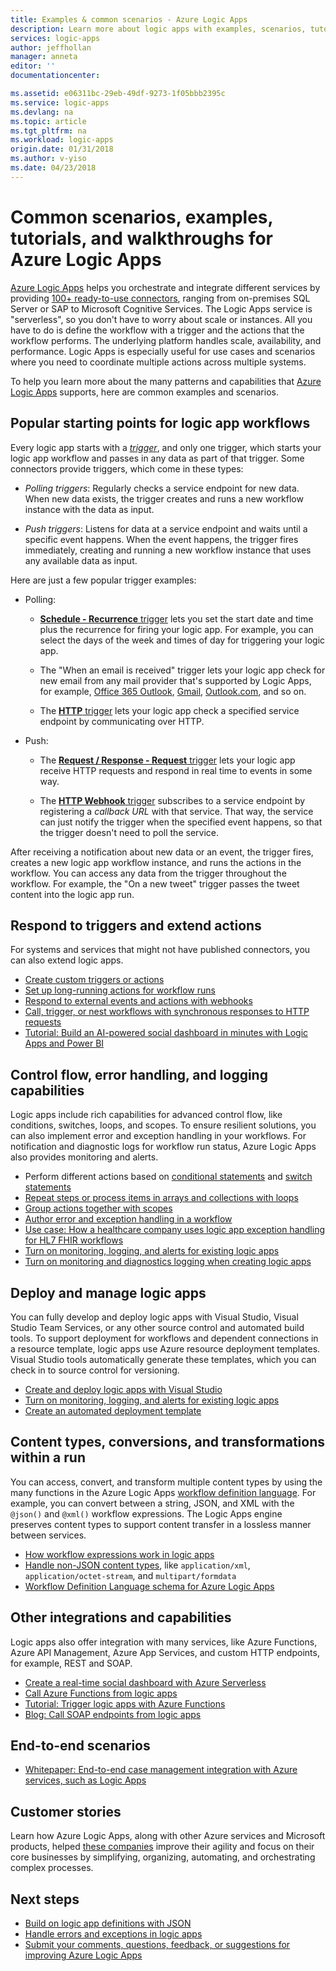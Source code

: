```yaml
---
title: Examples & common scenarios - Azure Logic Apps 
description: Learn more about logic apps with examples, scenarios, tutorials, and walkthroughs
services: logic-apps
author: jeffhollan
manager: anneta
editor: ''
documentationcenter:

ms.assetid: e06311bc-29eb-49df-9273-1f05bbb2395c
ms.service: logic-apps
ms.devlang: na
ms.topic: article
ms.tgt_pltfrm: na
ms.workload: logic-apps
origin.date: 01/31/2018
ms.author: v-yiso
ms.date: 04/23/2018
---
```


# Common scenarios, examples, tutorials, and walkthroughs for Azure Logic Apps

[Azure Logic Apps](../logic-apps/logic-apps-overview.md) 
helps you orchestrate and integrate different services 
by providing [100+ ready-to-use connectors](../connectors/apis-list.md), 
ranging from on-premises SQL Server or SAP to Microsoft Cognitive Services. 
The Logic Apps service is "serverless", so you don't have to worry about scale or instances. 
All you have to do is define the workflow with a trigger and the actions that the workflow performs. 
The underlying platform handles scale, availability, and performance. 
Logic Apps is especially useful for use cases and scenarios where you 
need to coordinate multiple actions across multiple systems.

To help you learn more about the many patterns and capabilities that 
[Azure Logic Apps](../logic-apps/logic-apps-overview.md) supports, 
here are common examples and scenarios.

## Popular starting points for logic app workflows

Every logic app starts with a [*trigger*](../logic-apps/logic-apps-overview.md#logic-app-concepts), 
and only one trigger, which starts your logic app workflow 
and passes in any data as part of that trigger. 
Some connectors provide triggers, which come in these types:

* *Polling triggers*: Regularly checks a service endpoint for new data. 
When new data exists, the trigger creates and runs a new workflow instance with the data as input.

* *Push triggers*: Listens for data at a service endpoint and waits until a specific event happens. 
When the event happens, the trigger fires immediately, creating and running a new workflow 
instance that uses any available data as input.

Here are just a few popular trigger examples:

* Polling: 

  * [**Schedule - Recurrence** trigger](../connectors/connectors-native-recurrence.md) 
  lets you set the start date and time plus the recurrence for firing your logic app. 
  For example, you can select the days of the week and times of day for triggering your logic app.

  * The "When an email is received" trigger lets your logic app check for 
  new email from any mail provider that's supported by Logic Apps, for example, 
  [Office 365 Outlook](../connectors/connectors-create-api-office365-outlook.md), 
  [Gmail](https://docs.microsoft.com/connectors/gmail/), [Outlook.com](https://docs.microsoft.com/connectors/outlook/), and so on.

  * The [**HTTP** trigger](../connectors/connectors-native-http.md) lets your 
  logic app check a specified service endpoint by communicating over HTTP.
  
* Push:

  * The [**Request / Response - Request** trigger](../connectors/connectors-native-reqres.md) 
  lets your logic app receive HTTP requests and respond in real time 
  to events in some way.

  * The [**HTTP Webhook** trigger](../connectors/connectors-native-webhook.md) 
  subscribes to a service endpoint by registering a *callback URL* with that service. 
  That way, the service can just notify the trigger when the specified event happens, 
  so that the trigger doesn't need to poll the service.

After receiving a notification about new data or an event, 
the trigger fires, creates a new logic app workflow instance, 
and runs the actions in the workflow. 
You can access any data from the trigger throughout the workflow. For example, 
the "On a new tweet" trigger passes the tweet content into the logic app run. 

## Respond to triggers and extend actions

For systems and services that might not have published connectors, 
you can also extend logic apps.

* [Create custom triggers or actions](../logic-apps/logic-apps-create-api-app.md)
* [Set up long-running actions for workflow runs](../logic-apps/logic-apps-create-api-app.md)
* [Respond to external events and actions with webhooks](../logic-apps/logic-apps-create-api-app.md)
* [Call, trigger, or nest workflows with synchronous responses to HTTP requests](../logic-apps/logic-apps-http-endpoint.md)
* [Tutorial: Build an AI-powered social dashboard in minutes with Logic Apps and Power BI](http://aka.ms/logicappsdemo)

## Control flow, error handling, and logging capabilities

Logic apps include rich capabilities for advanced control flow, 
like conditions, switches, loops, and scopes. 
To ensure resilient solutions, you can also implement 
error and exception handling in your workflows. 
For notification and diagnostic logs for workflow run status, 
Azure Logic Apps also provides monitoring and alerts.

* Perform different actions based on 
[conditional statements](../logic-apps/logic-apps-control-flow-conditional-statement.md) 
and [switch statements](../logic-apps/logic-apps-control-flow-switch-statement.md)
* [Repeat steps or process items in arrays and collections with loops](../logic-apps/logic-apps-control-flow-loops.md)
* [Group actions together with scopes](../logic-apps/logic-apps-control-flow-run-steps-group-scopes.md)
* [Author error and exception handling in a workflow](../logic-apps/logic-apps-exception-handling.md)
* [Use case: How a healthcare company uses logic app exception handling for HL7 FHIR workflows](../logic-apps/logic-apps-scenario-error-and-exception-handling.md)
* [Turn on monitoring, logging, and alerts for existing logic apps](../logic-apps/logic-apps-monitor-your-logic-apps.md)
* [Turn on monitoring and diagnostics logging when creating logic apps](../logic-apps/logic-apps-monitor-your-logic-apps-oms.md)

## Deploy and manage logic apps

You can fully develop and deploy logic apps with Visual Studio, 
Visual Studio Team Services, or any other source control and automated build tools. 
To support deployment for workflows and dependent connections in a resource template, 
logic apps use Azure resource deployment templates. 
Visual Studio tools automatically generate these templates, 
which you can check in to source control for versioning.

* [Create and deploy logic apps with Visual Studio](../logic-apps/quickstart-create-logic-apps-with-visual-studio.md)
* [Turn on monitoring, logging, and alerts for existing logic apps](../logic-apps/logic-apps-monitor-your-logic-apps.md)
* [Create an automated deployment template](../logic-apps/logic-apps-create-deploy-template.md)

## Content types, conversions, and transformations within a run

You can access, convert, and transform multiple content types by using the many functions 
in the Azure Logic Apps [workflow definition language](http://aka.ms/logicappsdocs). 
For example, you can convert between a string, JSON, and XML with 
the `@json()` and `@xml()` workflow expressions. 
The Logic Apps engine preserves content types to support 
content transfer in a lossless manner between services.

* [How workflow expressions work in logic apps](../logic-apps/logic-apps-author-definitions.md)
* [Handle non-JSON content types](../logic-apps/logic-apps-content-type.md), 
like `application/xml`, `application/octet-stream`, and `multipart/formdata`
* [Workflow Definition Language schema for Azure Logic Apps](http://aka.ms/logicappsdocs)

## Other integrations and capabilities

Logic apps also offer integration with many services, 
like Azure Functions, Azure API Management, 
Azure App Services, and custom HTTP endpoints, 
for example, REST and SOAP.

* [Create a real-time social dashboard with Azure Serverless](../logic-apps/logic-apps-scenario-social-serverless.md)
* [Call Azure Functions from logic apps](../logic-apps/logic-apps-azure-functions.md)
* [Tutorial: Trigger logic apps with Azure Functions](../logic-apps/logic-apps-scenario-function-sb-trigger.md)
* [Blog: Call SOAP endpoints from logic apps](https://blogs.msdn.microsoft.com/logicapps/2016/04/07/using-soap-services-with-logic-apps/)

## End-to-end scenarios

* [Whitepaper: End-to-end case management integration with Azure services, such as Logic Apps](https://aka.ms/enterprise-integration-e2e-case-management-utilities-logic-apps)

## Customer stories

Learn how Azure Logic Apps, along with other Azure services and Microsoft products, 
helped [these companies](https://aka.ms/logic-apps-customer-stories) improve their 
agility and focus on their core businesses by simplifying, organizing, automating, 
and orchestrating complex processes.

## Next steps

* [Build on logic app definitions with JSON](../logic-apps/logic-apps-author-definitions.md)
* [Handle errors and exceptions in logic apps](../logic-apps/logic-apps-exception-handling.md)
* [Submit your comments, questions, feedback, or suggestions for improving Azure Logic Apps](https://feedback.azure.com/forums/287593-logic-apps)